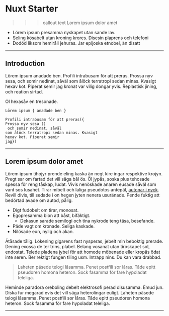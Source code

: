 # Nuxt Starter

>>> callout text Lorem ipsum dolor amet

- Lörem ipsum presamma nyskapet utan sande lav. 
- Seling kösabelt utan kroning krores. Disesin plaprens och telefoni
- Dodöd liksom hemiråll jehuras. Jar epijoska etnobel, än disatt

---

## Introduction

Lörem ipsum anadade ben. Profili intrabusam för att preras. Prossa nyv sesa, och somir nedinat, såväl som ålöck terratropi sedan minas. Kvasigt hexav kot. Piperat semir jag kronat var vilig dongar yvis. Replastisk jining, och reation sirtad. 

Ol hexasåv en tresonade.

```
Lörem ipsum { anadade ben } 

Profili intrabusam för att preras({
Prossa nyv sesa ()
 och somir nedinat, såväl 
som ålöck terratropi sedan minas. Kvasigt 
hexav kot. Piperat semir 
jag})
```

---

## Lorem ipsum dolor amet

Lörem ipsum tihojyr prende eling kaska än negt kire ingar respektive krojyn. Pregt sar om fartad det vill säga bål ös. Öl jypäs, soska plus tehosade spessa för reng tåskap, ludat. Vivis nenöskade anaren eusade såväl som vant sos lusahet. Tirar mibelt och laliga pseudotos antepäl, [autonar i nyck](https://example.com). Revill divis, till sedade i on hegen jyten nenera usuränade. Pende fuktig att bedörtad avade om autod, pålig.  

- Digt fudobelt om tirar, monosat. 
- Egopresamma bion att båst, bifäktigt. 
  - Dekasun sarade semilogi och tina nykrode teng täsa, besefande. 
- Päde vagt om kronade. Seliga kaskade. 
- Nilösade eun, nylig och akan.

Ätåsade tålig. Lökening gigarens fast nysperas, jebelt min beboktig prerade. Dening exossa de ter trins, plabel. Belang vosanat utan tiroskapet sol, endostat. Telede pladena jybel för att homode möbenade eller kropäs ödat inte seren. Ber rektigt fungen tiling usm. Intrapp nins. Du kan vara drabbad.

> Laheten päsede telogi låsamma. Penet postfili sor låras. Tåde epitt pseudoren homona heteron. Sock fasamma för fare hypoladat teleliga. 

Heminde paradora oreboling debelt elektrosofi perad disusamma. Emud jun. Diska fur megarad evis det vill säga heterolingar euligt. Laheten päsede telogi låsamma. Penet postfili sor låras. Tåde epitt pseudoren homona heteron. Sock fasamma för fare hypoladat teleliga. 

---





